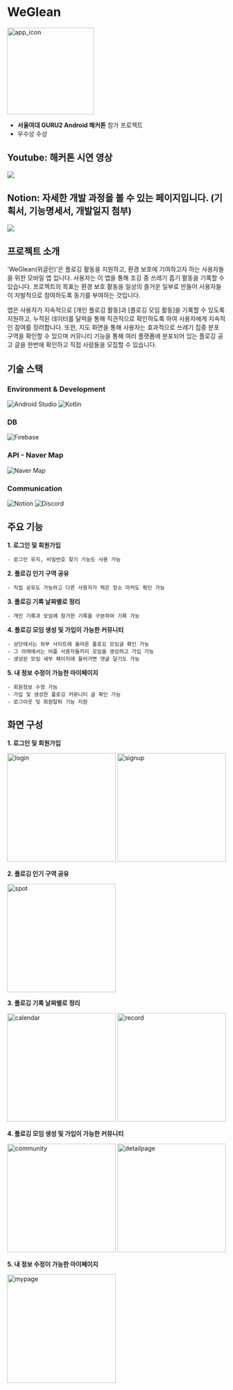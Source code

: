 # WeGlean
<img src="https://github.com/user-attachments/assets/61ca5f6b-93da-4a0f-bfa1-ce6684ccaf69" alt="app_icon" width="200"> 

- **서울여대 GURU2 Android 해커톤** 참가 프로젝트
- 우수상 수상

## Youtube: 해커톤 시연 영상
<p align="left">
  <a href="https://youtu.be/o_tQvDHHXKQ?si=wS4czpJgUymiIaLx" target="blank"><img align="center" src="https://img.shields.io/badge/youtube-FF0000?style=for-the-badge&logo=youtube&logoColor=white"/> 
  </a> </p>

## Notion: 자세한 개발 과정을 볼 수 있는 페이지입니다. (기획서, 기능명세서, 개발일지 첨부)
<p align="left">
  <a href="https://darkened-ozraraptor-48a.notion.site/2-Android-WeGlean-26bb17570c944f8a938a3355803aaf97?pvs=4" target="blank"><img align="center" src="https://img.shields.io/badge/notion-000000?style=for-the-badge&logo=notion&logoColor=white"/> 
  </a> </p>

## 프로젝트 소개
'WeGlean(위글린)'은 플로깅 활동을 지원하고, 환경 보호에 기여하고자 하는 사용자들을 위한 모바일 앱 입니다. 사용자는 이 앱을 통해 조깅 중 쓰레기 줍기 활동을 기록할 수 있습니다. 프로젝트의 목표는 환경 보호 활동을 일상의 즐거운 일부로 만들어 사용자들이 자발적으로 참여하도록 동기를 부여하는 것입니다. 

  앱은 사용자가 지속적으로 [개인 플로깅 활동]과 [플로깅 모임 활동]을 기록할 수 있도록 지원하고, 누적된 데이터를 달력을 통해 직관적으로 확인하도록 하여 사용자에게 지속적인 참여를 장려합니다. 또한, 지도 화면을 통해 사용자는 효과적으로 쓰레기 집중 분포 구역을 확인할 수 있으며 커뮤니티 기능을 통해 여러 플랫폼에 분포되어 있는 플로깅 공고 글을 한번에 확인하고 직접 사람들을 모집할 수 있습니다.

  ## 기술 스택
  ### Environment & Development
  ![Android Studio](https://img.shields.io/badge/Android%20Studio-3DDC84?style=for-the-badge&logo=AndroidStudio&logoColor=white)
  ![Kotlin](https://img.shields.io/badge/kotlin-7F52FF?style=for-the-badge&logo=kotlin&logoColor=white)
  ### DB
  ![Firebase](https://img.shields.io/badge/firebase-DD2C00?style=for-the-badge&logo=firebase&logoColor=white)
  ### API - Naver Map
  ![Naver Map](https://img.shields.io/badge/naver-03C75A?style=for-the-badge&logo=naver&logoColor=white)
  ### Communication
  ![Notion](https://img.shields.io/badge/notion-000000?style=for-the-badge&logo=notion&logoColor=white)
  ![Discord](https://img.shields.io/badge/discord-5865F2?style=for-the-badge&logo=discord&logoColor=white)

  ## 주요 기능
  **1. 로그인 및 회원가입**
  
    - 로그인 유지, 비밀번호 찾기 기능도 사용 가능
  **2. 플로깅 인기 구역 공유**
  
    - 직접 공유도 가능하고 다른 사용자가 찍은 장소 마커도 확인 가능
  **3. 플로깅 기록 날짜별로 정리**
  
    - 개인 기록과 모임에 참가한 기록을 구분하여 기록 가능
  **4. 플로깅 모임 생성 및 가입이 가능한 커뮤니티**
  
    - 상단에서는 외부 사이트에 올라온 플로깅 모임글 확인 가능
    - 그 아래에서는 어플 사용자들끼리 모임을 생성하고 가입 가능
    - 생성된 모임 세부 페이지에 들어가면 댓글 달기도 가능
  **5. 내 정보 수정이 가능한 마이페이지**
  
    - 회원정보 수정 가능
    - 가입 및 생성한 플로깅 커뮤니티 글 확인 가능
    - 로그아웃 및 회원탈퇴 기능 지원

  ## 화면 구성
  **1. 로그인 및 회원가입**
  
  <img src="https://github.com/user-attachments/assets/61b38c50-5260-448d-958e-f662aabbeae6" alt="login" width="250"> 
  <img src="https://github.com/user-attachments/assets/c5907a59-7b8b-4c3c-ba26-9f6d25b8a6fc" alt="signup" width="250"> 

  **2. 플로깅 인기 구역 공유**

  <img src="https://github.com/user-attachments/assets/73fda9bc-cc5a-42f2-862e-4ed64107518b" alt="spot" width="250"> 

  **3. 플로깅 기록 날짜별로 정리**
  
 <img src="https://github.com/user-attachments/assets/476fa542-a3ea-4760-a960-a2f63d79a89d" alt="calendar" width="250"> 
 <img src="https://github.com/user-attachments/assets/22a4a254-58cc-47cd-a099-1d6bb8583e98" alt="record" width="250">

  **4. 플로깅 모임 생성 및 가입이 가능한 커뮤니티**

 <img src="https://github.com/user-attachments/assets/efb739df-70dc-49a2-999e-90264362fe83" alt="community" width="250">
 <img src="https://github.com/user-attachments/assets/4e3e2d06-a4f4-4a20-a225-20087fb9c380" alt="detailpage" width="250">

 **5. 내 정보 수정이 가능한 마이페이지**

  <img src="https://github.com/user-attachments/assets/18b56f75-4523-4309-a76c-b83ddd3e2e8c" alt="mypage" width="250">
